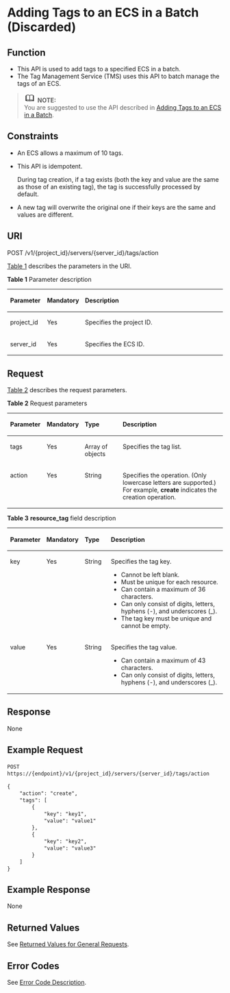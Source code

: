 # Adding Tags to an ECS in a Batch \(Discarded\)<a name="EN-US_TOPIC_0096282701"></a>

## Function<a name="section35847011245"></a>

-   This API is used to add tags to a specified ECS in a batch.
-   The Tag Management Service \(TMS\) uses this API to batch manage the tags of an ECS.

>![](public_sys-resources/icon-note.gif) **NOTE:**   
>You are suggested to use the API described in  [Adding Tags to an ECS in a Batch](adding-tags-to-an-ecs-in-a-batch.md).  

## Constraints<a name="section2179161873415"></a>

-   An ECS allows a maximum of 10 tags.
-   This API is idempotent.

    During tag creation, if a tag exists \(both the key and value are the same as those of an existing tag\), the tag is successfully processed by default.

-   A new tag will overwrite the original one if their keys are the same and values are different.

## URI<a name="section16695164917340"></a>

POST /v1/\{project\_id\}/servers/\{server\_id\}/tags/action

[Table 1](#table19484740133714)  describes the parameters in the URI.

**Table  1**  Parameter description

<a name="table19484740133714"></a>
<table><thead align="left"><tr id="row1351554013716"><th class="cellrowborder" valign="top" width="17.1%" id="mcps1.2.4.1.1"><p id="p7707213"><a name="p7707213"></a><a name="p7707213"></a>Parameter</p>
</th>
<th class="cellrowborder" valign="top" width="17.29%" id="mcps1.2.4.1.2"><p id="p20304554"><a name="p20304554"></a><a name="p20304554"></a>Mandatory</p>
</th>
<th class="cellrowborder" valign="top" width="65.61%" id="mcps1.2.4.1.3"><p id="p34056167"><a name="p34056167"></a><a name="p34056167"></a>Description</p>
</th>
</tr>
</thead>
<tbody><tr id="row251512409371"><td class="cellrowborder" valign="top" width="17.1%" headers="mcps1.2.4.1.1 "><p id="p8515164093713"><a name="p8515164093713"></a><a name="p8515164093713"></a>project_id</p>
</td>
<td class="cellrowborder" valign="top" width="17.29%" headers="mcps1.2.4.1.2 "><p id="p18515240143717"><a name="p18515240143717"></a><a name="p18515240143717"></a>Yes</p>
</td>
<td class="cellrowborder" valign="top" width="65.61%" headers="mcps1.2.4.1.3 "><p id="p37593705"><a name="p37593705"></a><a name="p37593705"></a>Specifies the project ID.</p>
</td>
</tr>
<tr id="row14515124013712"><td class="cellrowborder" valign="top" width="17.1%" headers="mcps1.2.4.1.1 "><p id="p13531204014371"><a name="p13531204014371"></a><a name="p13531204014371"></a>server_id</p>
</td>
<td class="cellrowborder" valign="top" width="17.29%" headers="mcps1.2.4.1.2 "><p id="p3531540183718"><a name="p3531540183718"></a><a name="p3531540183718"></a>Yes</p>
</td>
<td class="cellrowborder" valign="top" width="65.61%" headers="mcps1.2.4.1.3 "><p id="p17531340143714"><a name="p17531340143714"></a><a name="p17531340143714"></a>Specifies the ECS ID.</p>
</td>
</tr>
</tbody>
</table>

## Request<a name="section36878128386"></a>

[Table 2](#table1349994618388)  describes the request parameters.

**Table  2**  Request parameters

<a name="table1349994618388"></a>
<table><thead align="left"><tr id="row1563944663818"><th class="cellrowborder" valign="top" width="16.98%" id="mcps1.2.5.1.1"><p id="p17639246103812"><a name="p17639246103812"></a><a name="p17639246103812"></a>Parameter</p>
</th>
<th class="cellrowborder" valign="top" width="17.549999999999997%" id="mcps1.2.5.1.2"><p id="p363934610388"><a name="p363934610388"></a><a name="p363934610388"></a>Mandatory</p>
</th>
<th class="cellrowborder" valign="top" width="17.599999999999998%" id="mcps1.2.5.1.3"><p id="p1763913462389"><a name="p1763913462389"></a><a name="p1763913462389"></a>Type</p>
</th>
<th class="cellrowborder" valign="top" width="47.870000000000005%" id="mcps1.2.5.1.4"><p id="p176391446163812"><a name="p176391446163812"></a><a name="p176391446163812"></a>Description</p>
</th>
</tr>
</thead>
<tbody><tr id="row8639846173815"><td class="cellrowborder" valign="top" width="16.98%" headers="mcps1.2.5.1.1 "><p id="p4639144663820"><a name="p4639144663820"></a><a name="p4639144663820"></a>tags</p>
</td>
<td class="cellrowborder" valign="top" width="17.549999999999997%" headers="mcps1.2.5.1.2 "><p id="p4639154616385"><a name="p4639154616385"></a><a name="p4639154616385"></a>Yes</p>
</td>
<td class="cellrowborder" valign="top" width="17.599999999999998%" headers="mcps1.2.5.1.3 "><p id="p6639144619381"><a name="p6639144619381"></a><a name="p6639144619381"></a>Array of objects</p>
</td>
<td class="cellrowborder" valign="top" width="47.870000000000005%" headers="mcps1.2.5.1.4 "><p id="p8639114673812"><a name="p8639114673812"></a><a name="p8639114673812"></a>Specifies the tag list.</p>
</td>
</tr>
<tr id="row18639194633819"><td class="cellrowborder" valign="top" width="16.98%" headers="mcps1.2.5.1.1 "><p id="p963954619387"><a name="p963954619387"></a><a name="p963954619387"></a>action</p>
</td>
<td class="cellrowborder" valign="top" width="17.549999999999997%" headers="mcps1.2.5.1.2 "><p id="p1963912460389"><a name="p1963912460389"></a><a name="p1963912460389"></a>Yes</p>
</td>
<td class="cellrowborder" valign="top" width="17.599999999999998%" headers="mcps1.2.5.1.3 "><p id="p1663974615386"><a name="p1663974615386"></a><a name="p1663974615386"></a>String</p>
</td>
<td class="cellrowborder" valign="top" width="47.870000000000005%" headers="mcps1.2.5.1.4 "><p id="p196391465384"><a name="p196391465384"></a><a name="p196391465384"></a>Specifies the operation. (Only lowercase letters are supported.) For example, <strong id="b842352706152944"><a name="b842352706152944"></a><a name="b842352706152944"></a>create</strong> indicates the creation operation.</p>
</td>
</tr>
</tbody>
</table>

**Table  3** **resource\_tag**  field description

<a name="table1751454617383"></a>
<table><thead align="left"><tr id="row363954653815"><th class="cellrowborder" valign="top" width="16.82%" id="mcps1.2.5.1.1"><p id="p29592023184516"><a name="p29592023184516"></a><a name="p29592023184516"></a>Parameter</p>
</th>
<th class="cellrowborder" valign="top" width="17.75%" id="mcps1.2.5.1.2"><p id="p15959182310455"><a name="p15959182310455"></a><a name="p15959182310455"></a>Mandatory</p>
</th>
<th class="cellrowborder" valign="top" width="12.17%" id="mcps1.2.5.1.3"><p id="p895912318450"><a name="p895912318450"></a><a name="p895912318450"></a>Type</p>
</th>
<th class="cellrowborder" valign="top" width="53.26%" id="mcps1.2.5.1.4"><p id="p995918231454"><a name="p995918231454"></a><a name="p995918231454"></a>Description</p>
</th>
</tr>
</thead>
<tbody><tr id="row15639164653810"><td class="cellrowborder" valign="top" width="16.82%" headers="mcps1.2.5.1.1 "><p id="p163934643813"><a name="p163934643813"></a><a name="p163934643813"></a>key</p>
</td>
<td class="cellrowborder" valign="top" width="17.75%" headers="mcps1.2.5.1.2 "><p id="p11639104643815"><a name="p11639104643815"></a><a name="p11639104643815"></a>Yes</p>
</td>
<td class="cellrowborder" valign="top" width="12.17%" headers="mcps1.2.5.1.3 "><p id="p1863919468382"><a name="p1863919468382"></a><a name="p1863919468382"></a>String</p>
</td>
<td class="cellrowborder" valign="top" width="53.26%" headers="mcps1.2.5.1.4 "><p id="p191321456154119"><a name="p191321456154119"></a><a name="p191321456154119"></a>Specifies the tag key.</p>
<a name="ul14506057219"></a><a name="ul14506057219"></a><ul id="ul14506057219"><li>Cannot be left blank.</li><li>Must be unique for each resource.</li><li>Can contain a maximum of 36 characters.</li><li>Can only consist of digits, letters, hyphens (-), and underscores (_).</li><li>The tag key must be unique and cannot be empty.</li></ul>
</td>
</tr>
<tr id="row963964620389"><td class="cellrowborder" valign="top" width="16.82%" headers="mcps1.2.5.1.1 "><p id="p66391146173815"><a name="p66391146173815"></a><a name="p66391146173815"></a>value</p>
</td>
<td class="cellrowborder" valign="top" width="17.75%" headers="mcps1.2.5.1.2 "><p id="p1863917461382"><a name="p1863917461382"></a><a name="p1863917461382"></a>Yes</p>
</td>
<td class="cellrowborder" valign="top" width="12.17%" headers="mcps1.2.5.1.3 "><p id="p106396466385"><a name="p106396466385"></a><a name="p106396466385"></a>String</p>
</td>
<td class="cellrowborder" valign="top" width="53.26%" headers="mcps1.2.5.1.4 "><p id="p822413895013"><a name="p822413895013"></a><a name="p822413895013"></a>Specifies the tag value.</p>
<a name="ul91211113214"></a><a name="ul91211113214"></a><ul id="ul91211113214"><li>Can contain a maximum of 43 characters.</li><li>Can only consist of digits, letters, hyphens (-), and underscores (_).</li></ul>
</td>
</tr>
</tbody>
</table>

## Response<a name="section08601336145413"></a>

None

## Example Request<a name="section105681635543"></a>

```
POST https://{endpoint}/v1/{project_id}/servers/{server_id}/tags/action
```

```
{
    "action": "create",
    "tags": [
        {
            "key": "key1",
            "value": "value1"
        },
        {
            "key": "key2",
            "value": "value3"
        }
    ]
}
```

## Example Response<a name="section14437257173813"></a>

None

## Returned Values<a name="en-us_topic_0092803065_en-us_topic_0020212692_section22960139"></a>

See  [Returned Values for General Requests](returned-values-for-general-requests.md).

## Error Codes<a name="en-us_topic_0092803065_en-us_topic_0067161469_en-us_topic_0057973179_section23611955"></a>

See  [Error Code Description](error-code-description.md).


